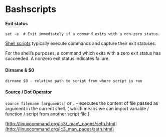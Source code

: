 # Bashscripts

#### Exit status

```text
set -e  # Exit immediately if a command exits with a non-zero status.
```

[Shell scripts](https://en.wikipedia.org/wiki/Shell_script) typically execute commands and capture their exit statuses.

For the shell’s purposes, a command which exits with a zero exit status has succeeded. A nonzero exit status indicates failure.

#### Dirname & $0

```text
dirname $0 - relative path to script from where script is ran
```

#### Source / Dot Operator

`source filename [arguments]` or `.`  - executes the content of file passed as argument in the current shell. \( which means we can import variable / function / script from another script file \)

  

[http://linuxcommand.org/lc3\_man\_pages/seth.html](http://linuxcommand.org/lc3_man_pages/seth.html)

